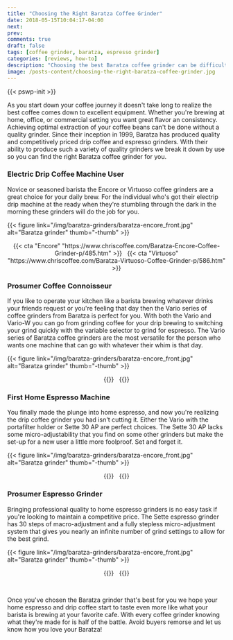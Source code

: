 ```yaml
---
title: "Choosing the Right Baratza Coffee Grinder"
date: 2018-05-15T10:04:17-04:00
next: 
prev: 
comments: true
draft: false
tags: [coffee grinder, baratza, espresso grinder]
categories: [reviews, how-to]
description: "Choosing the best Baratza coffee grinder can be difficult when you're looking at the diverse line-up. We break down what the best grinder for each use case so you don't have to."
image: /posts-content/choosing-the-right-baratza-coffee-grinder.jpg
---
```

{{< pswp-init >}}

<p>As you start down your coffee journey it doesn't take long to realize the best coffee comes down to excellent equipment. Whether you're brewing at home, office, or commercial setting you want great flavor an consistency. Achieving optimal extraction of your coffee beans can't be done without a quality grinder. Since their inception in 1999, Baratza has produced quality and competitively priced drip coffee and espresso grinders. With their ability to produce such a variety of quality grinders we break it down by use so you can find the right Baratza coffee grinder for you.</p>

<h3>Electric Drip Coffee Machine User</h3>
<p>Novice or seasoned barista the Encore or Virtuoso coffee grinders are a great choice for your daily brew. For the individual who's got their electrip drip machine at the ready when they're stumbling through the dark in the morning these grinders will do the job for you.<br>

{{< figure link="/img/baratza-grinders/baratza-encore_front.jpg" alt="Baratza grinder" thumb="-thumb" >}}<br/>
<center>{{< cta "Encore" "https://www.chriscoffee.com/Baratza-Encore-Coffee-Grinder-p/485.htm" >}}&nbsp;&nbsp;&nbsp;{{< cta "Virtuoso" "https://www.chriscoffee.com/Baratza-Virtuoso-Coffee-Grinder-p/586.htm" >}}</center></p>


<h3>Prosumer Coffee Connoisseur</h3>
<p>If you like to operate your kitchen like a barista brewing whatever drinks your friends request or you're feeling that day then the Vario series of coffee grinders from Baratza is perfect for you. With both the Vario and Vario-W you can go from grinding coffee for your drip brewing to switching your grind quickly with the variable selector to grind for espresso. The Vario series of Baratza coffee grinders are the most versatile for the person who wants one machine that can go with whatever their whim is that day.<br>

{{< figure link="/img/baratza-grinders/baratza-encore_front.jpg" alt="Baratza grinder" thumb="-thumb" >}}<br/>
<center>{{<cta "Vario" "https://www.chriscoffee.com/Baratza-Vario-Coffee-Grinder-p/886.htm" >}}&nbsp;&nbsp;&nbsp;{{<cta "Vario-W" "https://www.chriscoffee.com/Baratza-Vario-W-Coffee-Grinder-p/986.htm" >}}</center></p>

<h3>First Home Espresso Machine</h3>
<p>You finally made the plunge into home espresso, and now you're realizing the drip coffee grinder you had isn't cutting it. Either the Vario with the portafilter holder or Sette 30 AP are perfect choices. The Sette 30 AP lacks some micro-adjustability that you find on some other grinders but make the set-up for a new user a little more foolproof. Set and forget it.<br>

{{< figure link="/img/baratza-grinders/baratza-encore_front.jpg" alt="Baratza grinder" thumb="-thumb" >}}<br/>
<center>{{<cta "Vario" "https://www.chriscoffee.com/Baratza-Vario-Coffee-Grinder-p/886.htm" >}}&nbsp;&nbsp;&nbsp;{{<cta "Vario-W" "https://www.chriscoffee.com/Baratza-Vario-W-Coffee-Grinder-p/986.htm" >}}</center></p>

<h3>Prosumer Espresso Grinder</h3>
<p>Bringing professional quality to home espresso grinders is no easy task if you're looking to maintain a competitive price. The Sette espresso grinder has 30 steps of macro-adjustment and a fully stepless micro-adjustment system that gives you nearly an infinite number of grind settings to allow for the best grind.<br>
	
{{< figure link="/img/baratza-grinders/baratza-encore_front.jpg" alt="Baratza grinder" thumb="-thumb" >}}<br/>
<center>{{<cta "Vario" "https://www.chriscoffee.com/Baratza-Vario-Coffee-Grinder-p/886.htm" >}}&nbsp;&nbsp;&nbsp;{{<cta "Vario-W" "https://www.chriscoffee.com/Baratza-Vario-W-Coffee-Grinder-p/986.htm" >}}</center></p>
<br>
<p>Once you've chosen the Baratza grinder that's best for you we hope your home espresso and drip coffee start to taste even more like what your barista is brewing at your favorite cafe. With every coffee grinder knowing what they're made for is half of the battle. Avoid buyers remorse and let us know how you love your Baratza!</p>